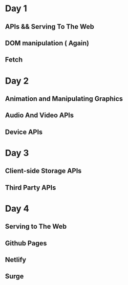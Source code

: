 # Day 1
## APIs && Serving To The Web
## DOM manipulation ( Again)
## Fetch

# Day 2
## Animation and Manipulating Graphics
## Audio And Video APIs
## Device APIs

# Day 3
## Client-side Storage APIs
## Third Party APIs

# Day 4
## Serving to The Web
## Github Pages
## Netlify
## Surge

